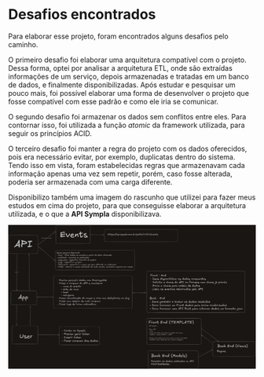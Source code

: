 # Desafios encontrados

Para elaborar esse projeto, foram encontrados alguns desafios pelo caminho.

O primeiro desafio foi elaborar uma arquitetura compatível com o projeto. Dessa forma, optei por analisar a arquitetura ETL, onde são extraídas informações de um serviço, depois armazenadas e tratadas em um banco de dados, e finalmente disponibilizadas. Após estudar e pesquisar um pouco mais, foi possível elaborar uma forma de desenvolver o projeto que fosse compatível com esse padrão e como ele iria se comunicar.

O segundo desafio foi armazenar os dados sem conflitos entre eles. Para contornar isso, foi utilizada a função *atomic* da framework utilizada, para seguir os princípios ACID.

O terceiro desafio foi manter a regra do projeto com os dados oferecidos, pois era necessário evitar, por exemplo, duplicatas dentro do sistema. Tendo isso em vista, foram estabelecidas regras que armazenavam cada informação apenas uma vez sem repetir, porém, caso fosse alterada, poderia ser armazenada com uma carga diferente.

Disponibilizo também uma imagem do rascunho que utilizei para fazer meus estudos em cima do projeto, para que conseguisse elaborar a arquitetura utilizada, e o que a **API Sympla** disponibilizava.

![alter text](rascunho_regras_arquitetura.png)
